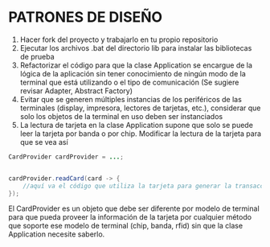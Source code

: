 # PATRONES DE DISEÑO

1. Hacer fork del proyecto y trabajarlo en tu propio repositorio
2. Ejecutar los archivos .bat del directorio lib para instalar las bibliotecas de prueba
3. Refactorizar el código para que la clase Application se encargue de la lógica de la aplicación sin tener conocimiento de ningún modo de la terminal que está utilizando o el tipo de comunicación (Se sugiere revisar Adapter, Abstract Factory)
4. Evitar que se generen múltiples instancias de los periféricos de las terminales (display, impresora, lectores de tarjetas, etc.), considerar que solo los objetos de la terminal en uso deben ser instanciados
6. La lectura de tarjeta en la clase Application supone que solo se puede leer la tarjeta por banda o por chip. Modificar la lectura de la tarjeta para que se vea así
```java
CardProvider cardProvider = ...;


cardProvider.readCard(card -> {
    //aquí va el código que utiliza la tarjeta para generar la transacción e imprimir el recibo
});

```
El CardProvider es un objeto que debe ser diferente por modelo de terminal para que pueda proveer la información de la tarjeta por cualquier método que soporte ese modelo de terminal (chip, banda, rfid) sin que la clase Application necesite saberlo.
